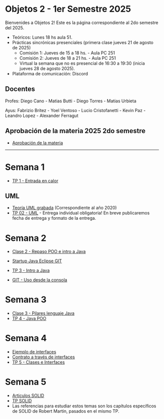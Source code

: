 # Objetos 2 - 1er Semestre 2025
Bienvenides a Objetos 2! Este es la página correspondiente al 2do semestre del 2025.

* Teóricos: Lunes 18 hs aula 51.     
* Prácticas sincrónicas presenciales (primera clase jueves 21 de agosto de 2025)
  * Comisión 1: Jueves de 15 a 18 hs. - Aula PC 251
  * Comisión 2: Jueves de 18 a 21 hs. - Aula PC 251
  * Virtual la semana que no es presencial de 16:30 a 19:30 (inicia jueves 28 de agosto 2025). 
* Plataforma de comunicación: Discord 

## Docentes
Profes: Diego Cano - Matias Butti - Diego Torres - Matias Urbieta

Ayus: Fabrizio Britez - Yoel Ventoso - Lucio Cristofanetti - Kevin Paz - Leandro Lopez - Alexander Ferragut

## Aprobación de la materia 2025 2do semestre

* [Aprobación de la materia](https://github.com/POO2UNQ/site/blob/4d1830d7d5164736a7cdfcefccd8fd1174318808/2dosem%202025/Aprobacio%CC%81n%20de%20la%20materia%20-%202025%202do%20Sem-2.pdf)


---
# Semana 1

* [TP 1 - Entrada en calor](https://github.com/POO2UNQ/site/tree/main/TP01)

## UML
* [Teoría UML grabada](https://www.youtube.com/watch?v=oYSLwORU0ZM)  (Correspondiente al año 2020)
* [TP 02 - UML](https://github.com/POO2UNQ/site/blob/main/TP%2002/TP%2002%20UML.pdf) - Entrega individual obligatoria! En breve publicaremos fecha de entrega y formato de la entrega.

# Semana 2
* [Clase 2 - Repaso POO e intro a Java](https://github.com/POO2UNQ/site/blob/7221cbd255ac59c699725ea92891faf70e2dac6b/teorias/Lenguajes%20de%20programaci%C3%B3n%20%20-%20Java%20-%20BigPicture.pdf)
* [ Startup Java Eclipse GIT](https://youtu.be/3ITG-OFhThc)
* [TP 3 - Intro a Java](https://github.com/POO2UNQ/site/blob/a75e0da36670c3377f275343386f9497feca1df3/TP03/TP03%20-%20Intro%20a%20Java.pdf)


* [ GIT - Uso desde la consola ](https://www.youtube.com/watch?v=C-WgNtdGsR4)


# Semana 3
* [Clase 3 - Pilares lenguaje Java](https://github.com/POO2UNQ/site/blob/efc36db38e7ebf3000f7f909863dbaed0894934b/teorias/Pilares%20del%20lenguaje%20Java.pdf)
* [TP 4 - Java POO](https://drive.google.com/drive/folders/1OB2GWBO5rKLoybPt0599fQ3GYTqonkJv?usp=drive_link)
  


# Semana 4
* [Ejemplo de interfaces](https://github.com/POO2UNQ/site/blob/0c5e1ca5ded991534aefd28b5a531140a412f748/teorias/1-Ejemplo%20de%20interfaces.pdf)
* [Contrato a través de interfaces](https://github.com/POO2UNQ/site/blob/0c5e1ca5ded991534aefd28b5a531140a412f748/teorias/Contratos%20a%20traves%20de%20Interfaces.%20Inyecci%C3%B3n%20de%20dependencias.pdf)
* [TP 5 - Clases e Interfaces](https://github.com/POO2UNQ/site/blob/main/TP%20Interfaces/TP%20%E2%80%93%20Clases%20Abstractas%20e%20Interfaces.pdf)



# Semana 5
* [Articulos SOLID](https://github.com/POO2UNQ/site/tree/c892e0bc45035b4f57ec9cf2932927384d9f4d51/PapersSolid)
* [TP SOLID](https://github.com/POO2UNQ/site/blob/4ec523d19a3e33ddc22ff1531b25695a48580a04/TP%20SOLID/TP%20SOLID.pdf)
* Las referencias para estudiar estos temas son los capítulos específicos de SOLID de Robert Martin, pasados en el mismo TP.

<!--- 

# Semana 6
Importante: para la resolución del TP es obligatorio complementar los apuntes de la teoria con los capítulos correspondientes en el libro Design Patterns de Gamma et. al.
* [TP Composite](https://github.com/POO2UNQ/site/tree/main/TP%20Composite)
* [TP State](https://github.com/POO2UNQ/site/blob/24f0b83e9479b5db85dffab2bf7e62465389b2c8/TP%20State%20y%20Strategy/TP%20State.pdf)

Test Doubles & Mockito:
* [TP - Test Doubles](https://github.com/POO2UNQ/site/blob/main/docs/Test-y-Test-Doubles.pdf)
* [Mockito - Explicación del framework y como usarlo](https://www.youtube.com/watch?v=Tys62sak1Jk)
* [PPT - Mockito](https://github.com/POO2UNQ/site/blob/main/mockito/mockito.pdf)
* [Mockito - Biblioteca v5.14](https://github.com/POO2UNQ/site/tree/main/mockito/framework%20%26%20dependencies/Mockito/Mockito%20v5.14)
* [Ejemplos - Guerrero y Otros](https://github.com/POO2UNQ/site/tree/main/mockito/ejemplos)



  


# Semana 7

* [Clase Template Method y Adapter](https://drive.google.com/file/d/14wC6kp_7x1-nwCZ-D8Lu_UUO-DeC45nw/view?usp=sharing) 
* [TP Template Method y Adapter](https://github.com/POO2UNQ/site/blob/9b995ec7b0edf22f9eef17a89d2cb11953ec81b2/TP%20template%20method%20-%20Adapter/TP%20Template%20Method%20y%20Adapter.pdf)

* [Slide de Streams](https://github.com/POO2UNQ/site/blob/badf76eeb51a455357259c1aec4cec7d8ab51f13/teorias/Streams.pdf)
* [Slide de Enums](https://github.com/POO2UNQ/site/blob/badf76eeb51a455357259c1aec4cec7d8ab51f13/teorias/Enumerativos.pdf)
* [TP Streams y Enums](https://github.com/POO2UNQ/site/blob/main/TP%20streams%20y%20enums/TP%20Enumerativos%20y%20Streams%20.pdf)

## TP Integrador - Vinchuchas
[TP Integrador](https://github.com/POO2UNQ/site/blob/488e5f3f6379795236f174e46ecd20d8ddee7f37/TP%202025%201er%20sem/A%20la%20caza%20de%20las%20vinchucas.pdf)

# Semana 8
Importante: para la resolución del TP se sugiere complementar los apuntes de la teoria con los capítulos correspondientes en el libro Design Patterns de Gamma et. al.
* [TP Observer](https://github.com/POO2UNQ/site/tree/main/TP%20Observer)

# Semana 9
Importante: para la resolución del TP se sugiere complementar los apuntes de la teoria con los capítulos correspondientes en el libro Design Patterns de Gamma et. al.
* [TP Strategy](https://github.com/POO2UNQ/site/blob/b8e078734705f333847e8fdef8287e8e3123f716/TP%20State%20y%20Strategy/strategy_solo.pdf)

# Semana 10
* [Slide de Streams](https://github.com/POO2UNQ/site/blob/badf76eeb51a455357259c1aec4cec7d8ab51f13/teorias/Streams.pdf)




* [TP Final Sistema de Alquileres](https://github.com/POO2UNQ/site/blob/ae935c656d9f368953ed28e21a7f76a6c0662cc5/TP%20Integradores/TrabajoFinal_2doSem_2024.pdf)



# Semana 9
El contenido que estaba acá se pasó a las semanas 7 y 8-

# Semana 10
* [Examen resuelto: Empresa Ingenieria](https://github.com/POO2UNQ/site/tree/main/examenes/Empresa-Ingenieria)
* [Explicación examen resuelto Empresa Ingenieria](https://drive.google.com/file/d/1D6SMJNm3xAPuqHfwKWCb6PrEbOS-x_-C/view?usp=drive_link)

* [Examen resuelto: Aeropuerto](https://github.com/POO2UNQ/site/tree/main/examenes/airport). Nota: Hay publicadas dos soluciones similares, ambas validas.
  

# Semana 10
* [Clase téorica sobre introducción a arquitectura](https://drive.google.com/file/d/1JUvUj0hhvCTpnh-JeUEH5Pd_fCTmM27Y/view?usp=drive_link)


---
* [Slides usados en  la teoría](https://github.com/POO2UNQ/site/blob/eeb042bd0b56ef490fe35ff0cd1416a6e43ce281/teorias/Contratos%20a%20traves%20de%20Interfaces.%20Inyecci%C3%B3n%20de%20dependencias.pdf)
---

---
# Semana 8


Importante: el material de estudio, ademas de los apuntes de la teoria son los capítulos correspondientes en el libro Design Patterns de Gamma et. al.

* [TP Composite](https://github.com/POO2UNQ/site/tree/main/TP%20Composite)
* [TP State y Strategy](https://github.com/POO2UNQ/site/tree/main/TP%20State%20y%20Strategy). Sólo el primer ejercicio (Encriptación), el resto será retomado cuando veamos otro patrón en la teoría.

# Trabajo final - Vinchucas
* [Trabajo Final - Enunciado](https://github.com/POO2UNQ/site/blob/c572c9ad098e5b134aca5897e6b62f70eb0b6ce1/TP%20Integrador%202023/Trabajo%20Grupal%20%20A%20la%20caza%20de%20las%20vinchucas%202023.pdf)

---
# Semana 9
Importante: para la resolución del TP se sugiere complementar los apuntes de la teoria con los capítulos correspondientes en el libro Design Patterns de Gamma et. al.

* [TP State y Strategy](https://github.com/POO2UNQ/site/tree/main/TP%20State%20y%20Strategy)
* [TP Observer](https://github.com/POO2UNQ/site/tree/main/TP%20Observer)


---
# Semana 10
* [TP Refactoring](https://github.com/POO2UNQ/site/blob/main/TP_Refactoring.zip)

--> 
